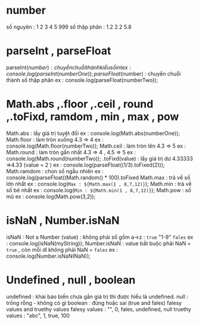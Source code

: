 # number 
  số nguyên : 1 2 3 4 5 999
  số thập phân : 1.2 2.2 5.8
# parseInt , parseFloat 
  parseInt($number) : chuyển chuỗi thành kiểu số int
  ex : console.log(parseInt(numberOne));
  parseFloat($number) : chuyển chuỗi thành số thập phân 
  ex : console.log(parseFloat(numberTwo));
# Math.abs ,.floor ,.ceil , round ,.toFixd, ramdom , min , max , pow
  Math.abs : lấy giá trị tuyệt đối
  ex : console.log(Math.abs(numberOne));
  Math.floor : làm tròn xuống 4.3 => 4
  ex : console.log(Math.floor(numberTwo));
  Math.ceil : làm tròn lên 4.3 => 5
  ex :
  Math.round : làm tròn gần nhất 4.3 => 4 , 4.5 => 5
  ex : console.log(Math.round(numberTwo));
  .toFixd(value) : lấy giá trị dư  4.33333 =>4.33 (value = 2 )
  ex : console.log(parseFloat((1/3).toFixed(2)));
  Math.ramdom : chọn số ngẫu nhiên
  ex : console.log(parseFloat((Math.random() * 100).toFixed
  Math.max : trả về số lớn nhất
  ex : console.log(`Max : ${Math.max(1 , 8,7,12)}`);
  Math.min : trả về số bé nhất
  ex : console.log(`Min : ${Math.min(1 , 8,7,12)}`);
  Math.pow : số mũ
  ex : console.log(Math.pow(3,2));
# isNaN , Number.isNaN
  isNaN : Not a Number (value) : không phải số gồm a->z : `true` "1-9" `fales`
  ex : console.log(isNaN(myString));
  Number.isNaN : value bắt buộc phải NaN = `true` , còn mỗi dl không phải NaN = `fales`
  ex : console.log(Number.isNaN(NaN));

# Undefined , null , boolean
  undefined : khai báo biến chưa gắn giá trị thì được hiểu là undefined.
  null : trống rỗng - không có gì 
  boolean : đúng hoặc sai (true and fales)
  falesy values and truethy values 
  falesy values : "", 0, fales, undefined, null
  truethy values : "abc", 1, true, 100